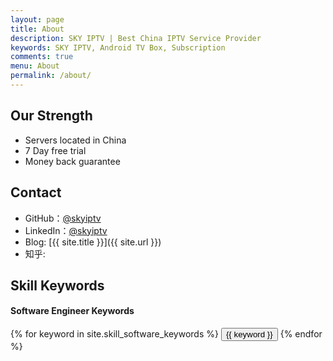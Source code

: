 ```yaml
---
layout: page
title: About
description: SKY IPTV | Best China IPTV Service Provider
keywords: SKY IPTV, Android TV Box, Subscription
comments: true
menu: About
permalink: /about/
---
```




## Our Strength

* Servers located in China
* 7 Day free trial
* Money back guarantee

## Contact

* GitHub：[@skyiptv](https://github.com/skyiptvcn)
* LinkedIn：[@skyiptv](https://www.linkedin.com/company/skyiptv)
* Blog: [{{ site.title }}]({{ site.url }})
* 知乎: []()

## Skill Keywords

#### Software Engineer Keywords
<div class="btn-inline">
    {% for keyword in site.skill_software_keywords %}
    <button class="btn btn-outline" type="button">{{ keyword }}</button>
    {% endfor %}
</div>
